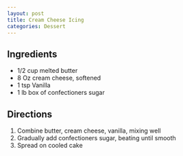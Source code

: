 ```yaml
---
layout: post
title: Cream Cheese Icing
categories: Dessert
---
```


## Ingredients 

- 1/2 cup melted butter
- 8 Oz cream cheese, softened
- 1 tsp Vanilla
- 1 lb box of confectioners sugar

## Directions

1. Combine butter, cream cheese, vanilla, mixing well
2. Gradually add confectioners sugar, beating until smooth
3. Spread on cooled cake







